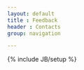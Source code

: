```yaml
---
layout: default
title : Feedback
header : Contacts
group: navigation

---
```

{% include JB/setup %}

<script>
  window.location = '/users.html#contact';
</script>
